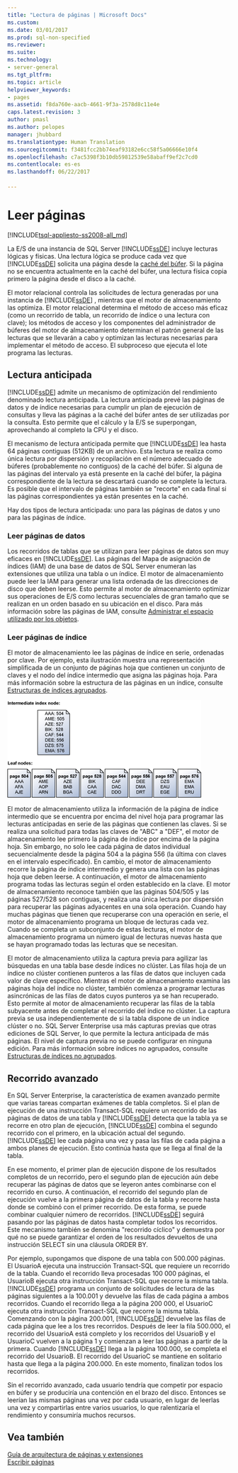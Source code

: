 ```yaml
---
title: "Lectura de páginas | Microsoft Docs"
ms.custom: 
ms.date: 03/01/2017
ms.prod: sql-non-specified
ms.reviewer: 
ms.suite: 
ms.technology:
- server-general
ms.tgt_pltfrm: 
ms.topic: article
helpviewer_keywords:
- pages
ms.assetid: f8da760e-aacb-4661-9f3a-2578d8c11e4e
caps.latest.revision: 3
author: pmasl
ms.author: pelopes
manager: jhubbard
ms.translationtype: Human Translation
ms.sourcegitcommit: f3481fcc2bb74eaf93182e6cc58f5a06666e10f4
ms.openlocfilehash: c7ac5398f3b10db59812539e58abaff9ef2c7cd0
ms.contentlocale: es-es
ms.lasthandoff: 06/22/2017

---
```

# <a name="reading-pages"></a>Leer páginas
[!INCLUDE[tsql-appliesto-ss2008-all_md](../includes/tsql-appliesto-ss2008-all-md.md)]

La E/S de una instancia de SQL Server [!INCLUDE[ssDE](../includes/ssde-md.md)] incluye lecturas lógicas y físicas. Una lectura lógica se produce cada vez que [!INCLUDE[ssDE](../includes/ssde-md.md)] solicita una página desde la [caché del búfer](../relational-databases/memory-management-architecture-guide.md). Si la página no se encuentra actualmente en la caché del búfer, una lectura física copia primero la página desde el disco a la caché.

El motor relacional controla las solicitudes de lectura generadas por una instancia de [!INCLUDE[ssDE](../includes/ssde-md.md)] , mientras que el motor de almacenamiento las optimiza. El motor relacional determina el método de acceso más eficaz (como un recorrido de tabla, un recorrido de índice o una lectura con clave); los métodos de acceso y los componentes del administrador de búferes del motor de almacenamiento determinan el patrón general de las lecturas que se llevarán a cabo y optimizan las lecturas necesarias para implementar el método de acceso. El subproceso que ejecuta el lote programa las lecturas.

## <a name="read-ahead"></a>Lectura anticipada
[!INCLUDE[ssDE](../includes/ssde-md.md)] admite un mecanismo de optimización del rendimiento denominado lectura anticipada. La lectura anticipada prevé las páginas de datos y de índice necesarias para cumplir un plan de ejecución de consultas y lleva las páginas a la caché del búfer antes de ser utilizadas por la consulta. Esto permite que el cálculo y la E/S se superpongan, aprovechando al completo la CPU y el disco. 

El mecanismo de lectura anticipada permite que [!INCLUDE[ssDE](../includes/ssde-md.md)] lea hasta 64 páginas contiguas (512KB) de un archivo. Esta lectura se realiza como única lectura por dispersión y recopilación en el número adecuado de búferes (probablemente no contiguos) de la caché del búfer. Si alguna de las páginas del intervalo ya está presente en la caché del búfer, la página correspondiente de la lectura se descartará cuando se complete la lectura. Es posible que el intervalo de páginas también se "recorte" en cada final si las páginas correspondientes ya están presentes en la caché.

Hay dos tipos de lectura anticipada: uno para las páginas de datos y uno para las páginas de índice.

### <a name="reading-data-pages"></a>Leer páginas de datos
Los recorridos de tablas que se utilizan para leer páginas de datos son muy eficaces en [!INCLUDE[ssDE](../includes/ssde-md.md)]. Las páginas del Mapa de asignación de índices (IAM) de una base de datos de SQL Server enumeran las extensiones que utiliza una tabla o un índice. El motor de almacenamiento puede leer la IAM para generar una lista ordenada de las direcciones de disco que deben leerse. Esto permite al motor de almacenamiento optimizar sus operaciones de E/S como lecturas secuenciales de gran tamaño que se realizan en un orden basado en su ubicación en el disco. Para más información sobre las páginas de IAM, consulte [Administrar el espacio utilizado por los objetos](../relational-databases/pages-and-extents-architecture-guide.md).

### <a name="reading-index-pages"></a>Leer páginas de índice
El motor de almacenamiento lee las páginas de índice en serie, ordenadas por clave. Por ejemplo, esta ilustración muestra una representación simplificada de un conjunto de páginas hoja que contienen un conjunto de claves y el nodo del índice intermedio que asigna las páginas hoja. Para más información sobre la estructura de las páginas en un índice, consulte [Estructuras de índices agrupados](../relational-databases/pages-and-extents-architecture-guide.md).

![Reading_Pages](../relational-databases/media/reading-pages.gif)

El motor de almacenamiento utiliza la información de la página de índice intermedio que se encuentra por encima del nivel hoja para programar las lecturas anticipadas en serie de las páginas que contienen las claves. Si se realiza una solicitud para todas las claves de "ABC" a "DEF", el motor de almacenamiento lee primero la página de índice por encima de la página hoja. Sin embargo, no solo lee cada página de datos individual secuencialmente desde la página 504 a la página 556 (la última con claves en el intervalo especificado). En cambio, el motor de almacenamiento recorre la página de índice intermedio y genera una lista con las páginas hoja que deben leerse. A continuación, el motor de almacenamiento programa todas las lecturas según el orden establecido en la clave. El motor de almacenamiento reconoce también que las páginas 504/505 y las páginas 527/528 son contiguas, y realiza una única lectura por dispersión para recuperar las páginas adyacentes en una sola operación. Cuando hay muchas páginas que tienen que recuperarse con una operación en serie, el motor de almacenamiento programa un bloque de lecturas cada vez. Cuando se completa un subconjunto de estas lecturas, el motor de almacenamiento programa un número igual de lecturas nuevas hasta que se hayan programado todas las lecturas que se necesitan.

El motor de almacenamiento utiliza la captura previa para agilizar las búsquedas en una tabla base desde índices no clúster. Las filas hoja de un índice no clúster contienen punteros a las filas de datos que incluyen cada valor de clave específico. Mientras el motor de almacenamiento examina las páginas hoja del índice no clúster, también comienza a programar lecturas asincrónicas de las filas de datos cuyos punteros ya se han recuperado. Esto permite al motor de almacenamiento recuperar las filas de la tabla subyacente antes de completar el recorrido del índice no clúster. La captura previa se usa independientemente de si la tabla dispone de un índice clúster o no. SQL Server Enterprise usa más capturas previas que otras ediciones de SQL Server, lo que permite la lectura anticipada de más páginas. El nivel de captura previa no se puede configurar en ninguna edición. Para más información sobre índices no agrupados, consulte [Estructuras de índices no agrupados](../relational-databases/pages-and-extents-architecture-guide.md).

## <a name="advanced-scanning"></a>Recorrido avanzado
En SQL Server Enterprise, la característica de examen avanzado permite que varias tareas compartan exámenes de tabla completos. Si el plan de ejecución de una instrucción Transact-SQL requiere un recorrido de las páginas de datos de una tabla y [!INCLUDE[ssDE](../includes/ssde-md.md)] detecta que la tabla ya se recorre en otro plan de ejecución, [!INCLUDE[ssDE](../includes/ssde-md.md)] combina el segundo recorrido con el primero, en la ubicación actual del segundo. [!INCLUDE[ssDE](../includes/ssde-md.md)] lee cada página una vez y pasa las filas de cada página a ambos planes de ejecución. Esto continúa hasta que se llega al final de la tabla. 

En ese momento, el primer plan de ejecución dispone de los resultados completos de un recorrido, pero el segundo plan de ejecución aún debe recuperar las páginas de datos que se leyeron antes combinarse con el recorrido en curso. A continuación, el recorrido del segundo plan de ejecución vuelve a la primera página de datos de la tabla y recorre hasta donde se combinó con el primer recorrido. De esta forma, se puede combinar cualquier número de recorridos. [!INCLUDE[ssDE](../includes/ssde-md.md)] seguirá pasando por las páginas de datos hasta completar todos los recorridos. Este mecanismo también se denomina "recorrido cíclico" y demuestra por qué no se puede garantizar el orden de los resultados devueltos de una instrucción SELECT sin una cláusula ORDER BY. 

Por ejemplo, supongamos que dispone de una tabla con 500.000 páginas. El UsuarioA ejecuta una instrucción Transact-SQL que requiere un recorrido de la tabla. Cuando el recorrido lleva procesadas 100 000 páginas, el UsuarioB ejecuta otra instrucción Transact-SQL que recorre la misma tabla. [!INCLUDE[ssDE](../includes/ssde-md.md)] programa un conjunto de solicitudes de lectura de las páginas siguientes a la 100.001 y devuelve las filas de cada página a ambos recorridos. Cuando el recorrido llega a la página 200 000, el UsuarioC ejecuta otra instrucción Transact-SQL que recorre la misma tabla. Comenzando con la página 200.001, [!INCLUDE[ssDE](../includes/ssde-md.md)] devuelve las filas de cada página que lee a los tres recorridos. Después de leer la fila 500.000, el recorrido del UsuarioA está completo y los recorridos del UsuarioB y el UsuarioC vuelven a la página 1 y comienzan a leer las páginas a partir de la primera. Cuando [!INCLUDE[ssDE](../includes/ssde-md.md)] llega a la página 100.000, se completa el recorrido del UsuarioB. El recorrido del UsuarioC se mantiene en solitario hasta que llega a la página 200.000. En este momento, finalizan todos los recorridos. 

Sin el recorrido avanzado, cada usuario tendría que competir por espacio en búfer y se produciría una contención en el brazo del disco. Entonces se leerían las mismas páginas una vez por cada usuario, en lugar de leerlas una vez y compartirlas entre varios usuarios, lo que ralentizaría el rendimiento y consumiría muchos recursos.

## <a name="see-also"></a>Vea también
[Guía de arquitectura de páginas y extensiones](../relational-databases/pages-and-extents-architecture-guide.md)   
 [Escribir páginas](../relational-databases/writing-pages.md)
